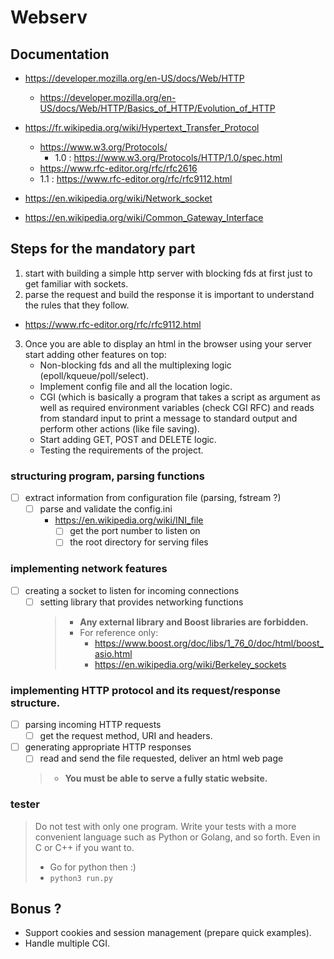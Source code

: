 # Webserv

## Documentation

* https://developer.mozilla.org/en-US/docs/Web/HTTP
  * https://developer.mozilla.org/en-US/docs/Web/HTTP/Basics_of_HTTP/Evolution_of_HTTP

* https://fr.wikipedia.org/wiki/Hypertext_Transfer_Protocol
  * https://www.w3.org/Protocols/
    * 1.0 : https://www.w3.org/Protocols/HTTP/1.0/spec.html
  * https://www.rfc-editor.org/rfc/rfc2616
  * 1.1 : https://www.rfc-editor.org/rfc/rfc9112.html

* https://en.wikipedia.org/wiki/Network_socket
* https://en.wikipedia.org/wiki/Common_Gateway_Interface

## Steps for the mandatory part

1. start with building a simple http server with blocking fds at first just to get familiar with sockets.
2. parse the request and build the response it is important to understand the rules that they follow.
  * https://www.rfc-editor.org/rfc/rfc9112.html
3. Once you are able to display an html in the browser using your server start adding other features on top:
   * Non-blocking fds and all the multiplexing logic (epoll/kqueue/poll/select).
   * Implement config file and all the location logic.
   * CGI (which is basically a program that takes a script as argument as well as required environment variables (check CGI RFC) and reads from standard input to print a message to standard output and perform other actions (like file saving).
   * Start adding  GET, POST and DELETE logic.
   * Testing the requirements of the project.

### structuring program, parsing functions
* [ ] extract information from configuration file (parsing, fstream ?)
    * [ ] parse and validate the config.ini
      * https://en.wikipedia.org/wiki/INI_file
        * [ ] get the port number to listen on
        * [ ] the root directory for serving files

### implementing network features
* [ ] creating a socket to listen for incoming connections
  * [ ] setting library that provides networking functions
    > * **Any external library and Boost libraries are forbidden.**
    >  * For reference only:
    >     * https://www.boost.org/doc/libs/1_76_0/doc/html/boost_asio.html
    >     * https://en.wikipedia.org/wiki/Berkeley_sockets

### implementing HTTP protocol and its request/response structure.
* [ ] parsing incoming HTTP requests
  * [ ] get the request method, URI and headers.
* [ ] generating appropriate HTTP responses
  * [ ] read and send the file requested, deliver an html web page
  > * **You must be able to serve a fully static website.**

### tester
> Do not test with only one program. Write your tests with a more
  convenient language such as Python or Golang, and so forth. Even in
  C or C++ if you want to.
>* Go for python then :)
>  *  ```python3 run.py```

## Bonus ?

* Support cookies and session management (prepare quick examples).
* Handle multiple CGI.

